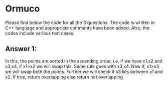 # Ormuco
Please find below the code for all the 3 questions. The code is written in C++ language and appropriate comments have been added. Also, the codes include various test cases.

## Answer 1:
In this, the points are sorted in the ascending order, i.e. if we have x1,x2 and x3,x4, if x1>x2 we will swap this. Same rule goes with x3,x4.
Now if, x1>x3 we will swap both the points. Further we will check if x3 lies between x1 and x2. If true, return overlapping else return not overlapping
